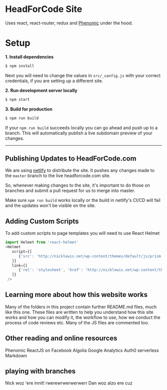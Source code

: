 # HeadForCode Site

Uses react, react-router, redux and [Phenomic](https://github.com/MoOx/phenomic) under the hood.

# Setup

**1. Install dependencies**

```bash
$ npm install
```

Next you will need to change the values in `src/_config.js` with your correct credentials, if you are setting up a different site.

**2. Run development server locally**

```bash
$ npm start
```

**3. Build for production**

```bash
$ npm run build
```

If your `npm run build` succeeds locally you can go ahead and push up to a branch. This will automatically publish a live subdomain preview of your changes.

---

## Publishing Updates to HeadForCode.com

We are using [netlify](http://netlify.com) to distribute the site. It pushes any changes made to the `master` branch to the live headforcode.com site.

So, whenever making changes to the site, it's important to do those on branches and submit a pull request for us to merge into master.

Make sure `npm run build` works locally or the build in netlify's CI/CD will fail and the updates won't be visible on the site.


## Adding Custom Scripts

To add custom scripts to page templates you will need to use React Helmet

```js
import Helmet from 'react-helmet'
<Helmet
   script={[
      {'src': 'http://nicklewis.net/wp-content/themes/default/js/prism.js', 'type': 'text/javascript'}
   ]}
   link={[
      {'rel': 'stylesheet', 'href': 'http://nicklewis.net/wp-content/themes/default/css/prism.css'},
   ]}
 />
```

## Learning more about how this website works

Many of the folders in this project contain further README.md files, much like this one. These files are written to help you understand how this site works 
and how you can modify it, the workflow to use, how we conduct the process of code reviews etc. Many of the JS files are commented too.

## Other reading and online resources

Phenomic
ReactJS on Facebook
Algolia
Google Analytics
Auth0
serverless
Markdown

## playing with branches
Nick woz 'ere innit!
rwerewrwerwerwerr
Dan woz alzo ere cuz
